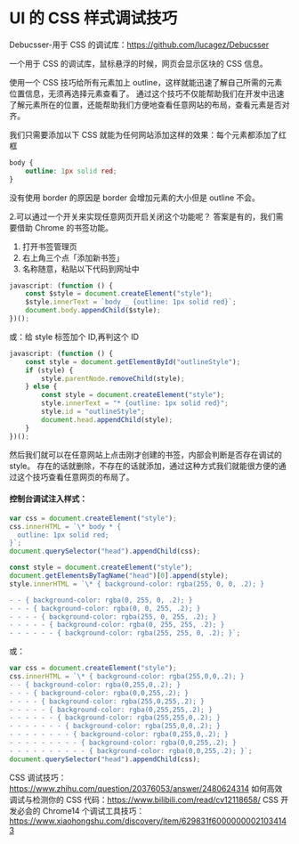 # UI 的 CSS 样式调试技巧

Debucsser-用于 CSS 的调试库：<https://github.com/lucagez/Debucsser>

一个用于 CSS 的调试库，鼠标悬浮的时候，网页会显示区块的 CSS 信息。

使用一个 CSS 技巧给所有元素加上 outline，这样就能迅速了解自己所需的元素位置信息，无须再选择元素查看了。
通过这个技巧不仅能帮助我们在开发中迅速了解元素所在的位置，还能帮助我们方便地查看任意网站的布局，查看元素是否对齐。

我们只需要添加以下 CSS 就能为任何网站添加这样的效果：每个元素都添加了红框

```css
body {
	outline: 1px solid red;
}
```

没有使用 border 的原因是 border 会增加元素的大小但是 outline 不会。

2.可以通过一个开关来实现任意网页开启关闭这个功能呢？
答案是有的，我们需要借助 Chrome 的书签功能。

1. 打开书签管理页
2. 右上角三个点「添加新书签」
3. 名称随意，粘贴以下代码到网址中

```js
javascript: (function () {
	const $style = document.createElement("style");
	$style.innerText = `body _ {outline: 1px solid red}`;
	document.body.appendChild($style);
})();
```

或：给 style 标签加个 ID,再判这个 ID

```js
javascript: (function () {
	const style = document.getElementById("outlineStyle");
	if (style) {
		style.parentNode.removeChild(style);
	} else {
		const style = document.createElement("style");
		style.innerText = "* {outline: 1px solid red}";
		style.id = "outlineStyle";
		document.head.appendChild(style);
	}
})();
```

然后我们就可以在任意网站上点击刚才创建的书签，内部会判断是否存在调试的 style。
存在的话就删除，不存在的话就添加，通过这种方式我们就能很方便的通过这个技巧查看任意网页的布局了。

#### 控制台调试注入样式：

```js
var css = document.createElement("style");
css.innerHTML = `\* body * {
  outline: 1px solid red;
}`;
document.querySelector("head").appendChild(css);
```

```js
const style = document.createElement("style");
document.getElementsByTagName("head")[0].append(style);
style.innerHTML = `\* { background-color: rgba(255, 0, 0, .2); }

- - { background-color: rgba(0, 255, 0, .2); }
- - - { background-color: rgba(0, 0, 255, .2); }
- - - - { background-color: rgba(255, 0, 255, .2); }
- - - - - { background-color: rgba(0, 255, 255, .2); }
- - - - - - { background-color: rgba(255, 255, 0, .2); }`;
```

或：

```js
var css = document.createElement("style");
css.innerHTML = `\* { background-color: rgba(255,0,0,.2); }
- - { background-color: rgba(0,255,0,.2); }
- - - { background-color: rgba(0,0,255,.2); }
- - - - { background-color: rgba(255,0,255,.2); }
- - - - - { background-color: rgba(0,255,255,.2); }
- - - - - - { background-color: rgba(255,255,0,.2); }
- - - - - - - { background-color: rgba(255,0,0,.2); }
- - - - - - - - { background-color: rgba(0,255,0,.2); }
- - - - - - - - - { background-color: rgba(0,0,255,.2); }
- - - - - - - - - - { background-color: rgba(0,0,255,.2); }`;
document.querySelector("head").appendChild(css);
```

CSS 调试技巧：https://www.zhihu.com/question/20376053/answer/2480624314
如何高效调试与检测你的 CSS 代码：https://www.bilibili.com/read/cv12118658/
CSS 开发必会的 Chrome14 个调试工具技巧：https://www.xiaohongshu.com/discovery/item/629831f60000000021034143
